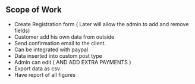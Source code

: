 ## Scope of Work ##
- Create Registration form ( Later will allow the admin to add and remove fields)
- Customer add his own data from outside
- Send confirmation email to the client.
- Can be integrated with paypal
- Data inserted into custom post type
- Admin can edit ( AND ADD EXTRA PAYMENTS )
- Export data as csv
- Have report of all figures